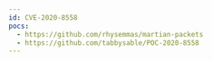 ```yaml
---
id: CVE-2020-8558
pocs:
  - https://github.com/rhysemmas/martian-packets
  - https://github.com/tabbysable/POC-2020-8558
---
```

